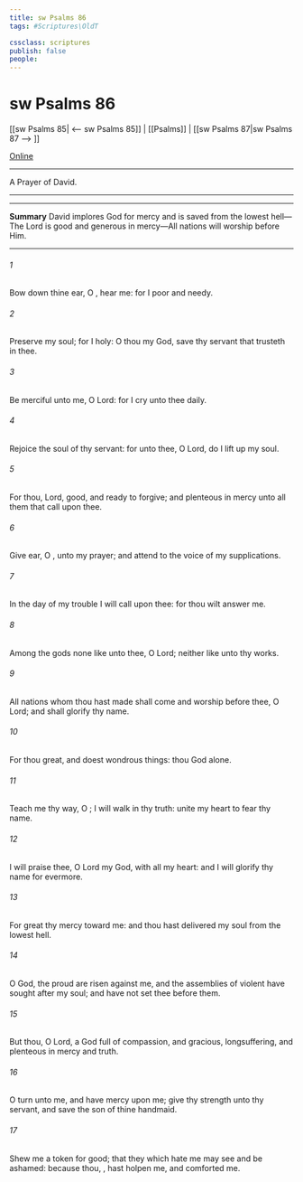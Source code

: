 ```yaml
---
title: sw Psalms 86
tags: #Scriptures\OldT

cssclass: scriptures
publish: false
people:
---
```


# sw Psalms 86
[[sw Psalms 85| <-- sw Psalms 85]] | [[Psalms]] | [[sw Psalms 87|sw Psalms 87 --> ]]

[Online](https://churchofjesuschrist.org/study/scriptures/ot/ps/86?lang=eng)

---
A Prayer of David.

---

---
__Summary__
David implores God for mercy and is saved from the lowest hell—The Lord is good and generous in mercy—All nations will worship before Him.

---
###### 1 
Bow down thine ear, O , hear me: for I  poor and needy.

###### 2 
Preserve my soul; for I  holy: O thou my God, save thy servant that trusteth in thee.

###### 3 
Be merciful unto me, O Lord: for I cry unto thee daily.

###### 4 
Rejoice the soul of thy servant: for unto thee, O Lord, do I lift up my soul.

###### 5 
For thou, Lord,  good, and ready to forgive; and plenteous in mercy unto all them that call upon thee.

###### 6 
Give ear, O , unto my prayer; and attend to the voice of my supplications.

###### 7 
In the day of my trouble I will call upon thee: for thou wilt answer me.

###### 8 
Among the gods  none like unto thee, O Lord; neither  like unto thy works.

###### 9 
All nations whom thou hast made shall come and worship before thee, O Lord; and shall glorify thy name.

###### 10 
For thou  great, and doest wondrous things: thou  God alone.

###### 11 
Teach me thy way, O ; I will walk in thy truth: unite my heart to fear thy name.

###### 12 
I will praise thee, O Lord my God, with all my heart: and I will glorify thy name for evermore.

###### 13 
For great  thy mercy toward me: and thou hast delivered my soul from the lowest hell.

###### 14 
O God, the proud are risen against me, and the assemblies of violent  have sought after my soul; and have not set thee before them.

###### 15 
But thou, O Lord,  a God full of compassion, and gracious, longsuffering, and plenteous in mercy and truth.

###### 16 
O turn unto me, and have mercy upon me; give thy strength unto thy servant, and save the son of thine handmaid.

###### 17 
Shew me a token for good; that they which hate me may see  and be ashamed: because thou, , hast holpen me, and comforted me.


